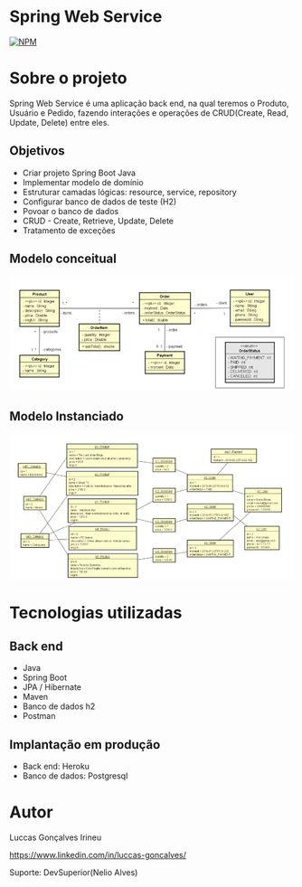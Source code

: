 # Spring Web Service
[![NPM](https://img.shields.io/npm/l/react)](https://github.com/luccasirineu/SpringWebService/blob/main/LICENSE) 

# Sobre o projeto


Spring Web Service é uma aplicação back end, na qual teremos o Produto, Usuário e Pedido, fazendo interações e operações de CRUD(Create, Read, Update, Delete) entre eles. 


## Objetivos
- Criar projeto Spring Boot Java
- Implementar modelo de domínio
- Estruturar camadas lógicas: resource, service, repository
- Configurar banco de dados de teste (H2)
- Povoar o banco de dados
- CRUD - Create, Retrieve, Update, Delete
- Tratamento de exceções

## Modelo conceitual
![Modelo Conceitual](https://github.com/luccasirineu/SpringWebService/blob/main/Assets/modeloConceitual.png)

## Modelo Instanciado
![Modelo Instanciado](https://github.com/luccasirineu/SpringWebService/blob/main/Assets/modeloInstanciado.png)


# Tecnologias utilizadas
## Back end
- Java
- Spring Boot
- JPA / Hibernate
- Maven
- Banco de dados h2
- Postman

## Implantação em produção
- Back end: Heroku
- Banco de dados: Postgresql



# Autor

Luccas Gonçalves Irineu

https://www.linkedin.com/in/luccas-goncalves/

Suporte: DevSuperior(Nelio Alves)
